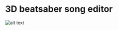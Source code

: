 # 3D beatsaber song editor
![alt text](https://github.com/Ikeiwa/3D-beatsaber-song-editor/blob/master/logo.png?raw=true)
